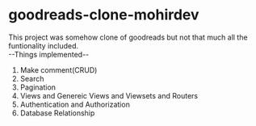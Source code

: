 # goodreads-clone-mohirdev
This project was somehow clone of goodreads but not that much all the funtionality included.                                                                         
--Things implemented--
1. Make comment(CRUD)
2. Search
3. Pagination
4. Views and Genereic Views and Viewsets and Routers
5. Authentication and Authorization
6. Database Relationship
